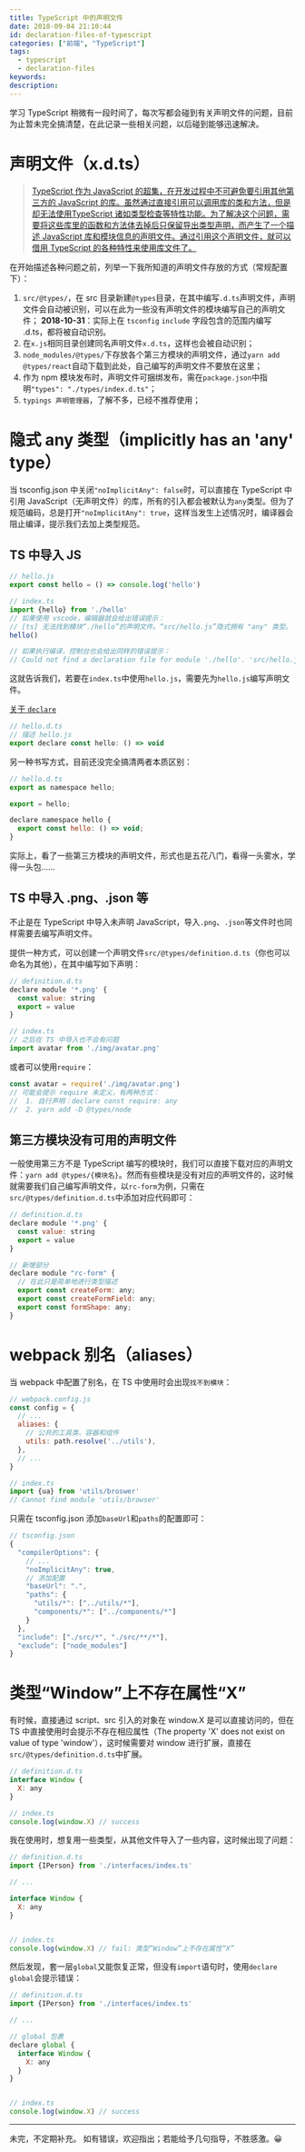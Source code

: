 ```yaml
---
title: TypeScript 中的声明文件
date: 2018-09-04 21:10:44
id: declaration-files-of-typescript
categories: ["前端", "TypeScript"]
tags:
  - typescript
  - declaration-files
keywords:
description:
---
```


学习 TypeScript 稍微有一段时间了，每次写都会碰到有关声明文件的问题，目前为止暂未完全搞清楚，在此记录一些相关问题，以后碰到能够迅速解决。

<!-- more -->

# 声明文件（x.d.ts）

> [TypeScript 作为 JavaScript 的超集，在开发过程中不可避免要引用其他第三方的 JavaScript 的库。虽然通过直接引用可以调用库的类和方法，但是却无法使用TypeScript 诸如类型检查等特性功能。为了解决这个问题，需要将这些库里的函数和方法体去掉后只保留导出类型声明，而产生了一个描述 JavaScript 库和模块信息的声明文件。通过引用这个声明文件，就可以借用 TypeScript 的各种特性来使用库文件了。](https://www.cnblogs.com/niklai/p/6095974.html)

在开始描述各种问题之前，列举一下我所知道的声明文件存放的方式（常规配置下）：
1. `src/@types/`，在 src 目录新建`@types`目录，在其中编写`.d.ts`声明文件，声明文件会自动被识别，可以在此为一些没有声明文件的模块编写自己的声明文件；
**2018-10-31**：实际上在 `tsconfig` `include` 字段包含的范围内编写 .d.ts，都将被自动识别。
2. 在`x.js`相同目录创建同名声明文件`x.d.ts`，这样也会被自动识别；
3. `node_modules/@types/`下存放各个第三方模块的声明文件，通过`yarn add @types/react`自动下载到此处，自己编写的声明文件不要放在这里；
4. 作为 npm 模块发布时，声明文件可捆绑发布，需在`package.json`中指明`"types": "./types/index.d.ts"`；
5. `typings 声明管理器`，了解不多，已经不推荐使用；

# 隐式 any 类型（implicitly has an 'any' type）
当 tsconfig.json 中关闭`"noImplicitAny": false`时，可以直接在 TypeScript 中引用 JavaScript（无声明文件）的库，所有的引入都会被默认为`any`类型。但为了规范编码，总是打开`"noImplicitAny": true`，这样当发生上述情况时，编译器会阻止编译，提示我们去加上类型规范。

## TS 中导入 JS
```js
// hello.js
export const hello = () => console.log('hello')

// index.ts
import {hello} from './hello'
// 如果使用 vscode，编辑器就会给出错误提示：
// [ts] 无法找到模块“./hello”的声明文件。“src/hello.js”隐式拥有 "any" 类型。
hello()

// 如果执行编译，控制台也会给出同样的错误提示：
// Could not find a declaration file for module './hello'. 'src/hello.js' implicitly has an 'any' type.
```

这就告诉我们，若要在`index.ts`中使用`hello.js`，需要先为`hello.js`编写声明文件。

[关于 `declare`](https://stackoverflow.com/questions/35019987/what-does-declare-do-in-export-declare-class-actions)
```js
// hello.d.ts
// 描述 hello.js
export declare const hello: () => void

```

另一种书写方式，目前还没完全搞清两者本质区别：
```js
// hello.d.ts
export as namespace hello;

export = hello;

declare namespace hello {
  export const hello: () => void;
}
```

实际上，看了一些第三方模块的声明文件，形式也是五花八门，看得一头雾水，学得一头包……

## TS 中导入 .png、.json 等

不止是在 TypeScript 中导入未声明 JavaScript，导入`.png`、`.json`等文件时也同样需要去编写声明文件。

提供一种方式，可以创建一个声明文件`src/@types/definition.d.ts`（你也可以命名为其他），在其中编写如下声明：
```js
// definition.d.ts
declare module '*.png' {
  const value: string
  export = value
}

// index.ts
// 之后在 TS 中导入也不会有问题
import avatar from './img/avatar.png'

```

或者可以使用`require`：
```ts
const avatar = require('./img/avatar.png')
// 可能会提示 require 未定义，有两种方式：
//  1. 自行声明：declare const require: any
//  2. yarn add -D @types/node
```

## 第三方模块没有可用的声明文件
一般使用第三方不是 TypeScript 编写的模块时，我们可以直接下载对应的声明文件：`yarn add @types/{模块名}`。然而有些模块是没有对应的声明文件的，这时候就需要我们自己编写声明文件，以`rc-form`为例，只需在`src/@types/definition.d.ts`中添加对应代码即可：
```js
// definition.d.ts
declare module '*.png' {
  const value: string
  export = value
}

// 新增部分
declare module "rc-form" {
  // 在此只是简单地进行类型描述
  export const createForm: any;
  export const createFormField: any;
  export const formShape: any;
}
```

# webpack 别名（aliases）

当 webpack 中配置了别名，在 TS 中使用时会出现`找不到模块`：
```js
// webpack.config.js
const config = {
  // ...
  aliases: {
    // 公共的工具类、容器和组件
    utils: path.resolve('../utils'),
  },
  // ...
}

// index.ts
import {ua} from 'utils/broswer'
// Cannot find module 'utils/browser'
```

只需在 tsconfig.json 添加`baseUrl`和`paths`的配置即可：
```js
// tsconfig.json
{
  "compilerOptions": {
    // ...
    "noImplicitAny": true,
    // 添加配置
    "baseUrl": ".",
    "paths": {
      "utils/*": ["../utils/*"],
      "components/*": ["../components/*"]
    }
  },
  "include": ["./src/*", "./src/**/*"],
  "exclude": ["node_modules"]
}
```

# 类型“Window”上不存在属性“X”

有时候，直接通过 script、src 引入的对象在 window.X 是可以直接访问的，但在 TS 中直接使用时会提示不存在相应属性（The property 'X' does not exist on value of type 'window'），这时候需要对 window 进行扩展，直接在`src/@types/definition.d.ts`中扩展。
```js
// definition.d.ts
interface Window {
  X: any
}

// index.ts
console.log(window.X) // success
```

我在使用时，想复用一些类型，从其他文件导入了一些内容，这时候出现了问题：
```js
// definition.d.ts
import {IPerson} from './interfaces/index.ts'

// ...

interface Window {
  X: any
}


// index.ts
console.log(window.X) // fail: 类型“Window”上不存在属性“X”
```

然后发现，套一层`global`又能恢复正常，但没有`import`语句时，使用`declare global`会提示错误：
```js
// definition.d.ts
import {IPerson} from './interfaces/index.ts'

// ...

// global 包裹
declare global {
  interface Window {
    X: any
  }
}


// index.ts
console.log(window.X) // success
```

---

未完，不定期补充。
如有错误，欢迎指出；若能给予几句指导，不胜感激。😀

